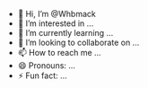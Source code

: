 - 👋 Hi, I’m @Whbmack
- 👀 I’m interested in ...
- 🌱 I’m currently learning ...
- 💞️ I’m looking to collaborate on ...
- 📫 How to reach me ...
- 😄 Pronouns: ...
- ⚡ Fun fact: ...

<!---
Whbmack/Whbmack is a ✨ special ✨ repository because its `README.md` (this file) appears on your GitHub profile.
You can click the Preview link to take a look at your changes.
--->
